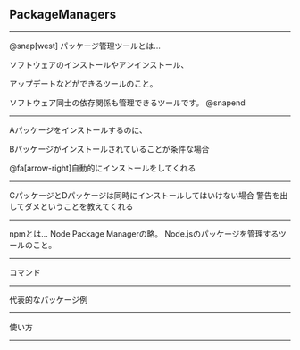 ## PackageManagers

---

@snap[west]
パッケージ管理ツールとは…

ソフトウェアのインストールやアンインストール、

アップデートなどができるツールのこと。

ソフトウェア同士の依存関係も管理できるツールです。
@snapend

---

Aパッケージをインストールするのに、

Bパッケージがインストールされていることが条件な場合

@fa[arrow-right]自動的にインストールをしてくれる

---

CパッケージとDパッケージは同時にインストールしてはいけない場合
警告を出してダメということを教えてくれる

---

npmとは…
Node Package Managerの略。
Node.jsのパッケージを管理するツールのこと。

---

コマンド

---

代表的なパッケージ例

---

使い方

---
